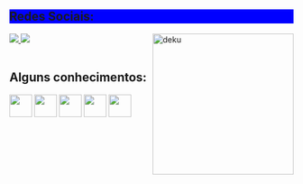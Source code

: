 <body>

  
  <h2 style="background-color:blue"> 
   Redes Sociais: 
  </h2> 
  
  <a  href="https://linkedin.com/in/hideki-abe">
    <img src="https://img.shields.io/badge/LinkedIn-0077B5?style=for-the-badge&logo=linkedin&logoColor=white">
  </a>
  
  <a  href="https://www.instagram.com/hide.kii/">
  <img src="https://img.shields.io/badge/Instagram-E4405F?style=for-the-badge&logo=instagram&logoColor=white">
  </a>
  
  
  <img align="right" width="250px" height="250"  src="https://i.imgur.com/Z9bdip0.gif" alt="deku"  width="250" />
  
  <div style="display: inline_block"><br>
      <h2 >
        Alguns conhecimentos: 
      </h2>
      <img align="justify"  height=40px src="https://img.shields.io/badge/Java-ED8B00?style=for-the-badge&logo=java&logoColor=white"/>
      <img align="justify"  height=40px src="https://img.shields.io/badge/JavaScript-323330?style=for-the-badge&logo=javascript&logoColor=F7DF1E"/>
      <img align="justify"  height=40px src="https://img.shields.io/badge/CSS3-1572B6?style=for-the-badge&logo=css3&logoColor=white" />
      <img align="justify"  height=40px src="https://img.shields.io/badge/HTML5-E34F26?style=for-the-badge&logo=html5&logoColor=white"/>
      <img align="justify"  height=40px src="https://img.shields.io/badge/Spring-6DB33F?style=for-the-badge&logo=spring&logoColor=white"/>
    	
    
</body>
